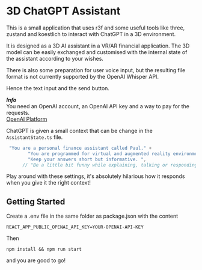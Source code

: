 # 3D ChatGPT Assistant

This is a small application that uses r3f and some useful tools like three, zustand and koestlich to interact with ChatGPT in a 3D environment.

It is designed as a 3D AI assistant in a VR/AR financial application.
The 3D model can be easily exchanged and customised with the internal state of the assistant according to your wishes.

There is also some preparation for user voice input, but the resulting file format is not currently supported by the OpenAI Whisper API.

Hence the text input and the send button.

***Info***  
You need an OpenAI account, an OpenAI API key and a way to pay for the requests.  
[OpenAI Platform](https://platform.openai.com/)

ChatGPT is given a small context that can be change in the ```AssistantState.ts``` file.

```js
 "You are a personal finance assistant called Paul." +
        "You are programmed for virtual and augmented reality environments. " +
        "Keep your answers short but informative. ",
      // "Be a little bit funny while explaining, talking or responding. ",    
```

Play around with these settings, it's absolutely hilarious how it responds when you give it the right context!

## Getting Started

Create a .env file in the same folder as package.json with the content

```
REACT_APP_PUBLIC_OPENAI_API_KEY=YOUR-OPENAI-API-KEY
```

Then

```
npm install && npm run start
```

and you are good to go!
